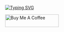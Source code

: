 [![Typing SVG](https://readme-typing-svg.demolab.com/?lines=Hi+there!+I+am+Navaneeth+👋)](https://git.io/typing-svg)


<a href="https://www.buymeacoffee.com/vnavaneeth" target="_blank"><img src="https://cdn.buymeacoffee.com/buttons/default-orange.png" alt="Buy Me A Coffee" height="41" width="174"></a>
